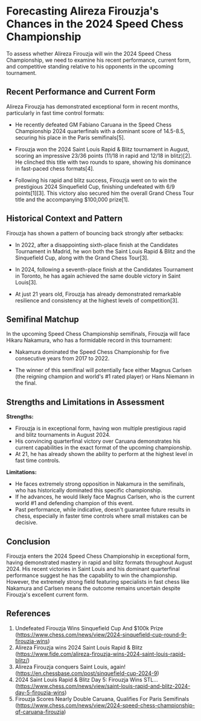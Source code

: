# Forecasting Alireza Firouzja's Chances in the 2024 Speed Chess Championship

To assess whether Alireza Firouzja will win the 2024 Speed Chess Championship, we need to examine his recent performance, current form, and competitive standing relative to his opponents in the upcoming tournament.

## Recent Performance and Current Form

Alireza Firouzja has demonstrated exceptional form in recent months, particularly in fast time control formats:

- He recently defeated GM Fabiano Caruana in the Speed Chess Championship 2024 quarterfinals with a dominant score of 14.5-8.5, securing his place in the Paris semifinals[5].

- Firouzja won the 2024 Saint Louis Rapid & Blitz tournament in August, scoring an impressive 23/36 points (11/18 in rapid and 12/18 in blitz)[2]. He clinched this title with two rounds to spare, showing his dominance in fast-paced chess formats[4].

- Following his rapid and blitz success, Firouzja went on to win the prestigious 2024 Sinquefield Cup, finishing undefeated with 6/9 points[1][3]. This victory also secured him the overall Grand Chess Tour title and the accompanying $100,000 prize[1].

## Historical Context and Pattern

Firouzja has shown a pattern of bouncing back strongly after setbacks:

- In 2022, after a disappointing sixth-place finish at the Candidates Tournament in Madrid, he won both the Saint Louis Rapid & Blitz and the Sinquefield Cup, along with the Grand Chess Tour[3].

- In 2024, following a seventh-place finish at the Candidates Tournament in Toronto, he has again achieved the same double victory in Saint Louis[3].

- At just 21 years old, Firouzja has already demonstrated remarkable resilience and consistency at the highest levels of competition[3].

## Semifinal Matchup

In the upcoming Speed Chess Championship semifinals, Firouzja will face Hikaru Nakamura, who has a formidable record in this tournament:

- Nakamura dominated the Speed Chess Championship for five consecutive years from 2017 to 2022.

- The winner of this semifinal will potentially face either Magnus Carlsen (the reigning champion and world's #1 rated player) or Hans Niemann in the final.

## Strengths and Limitations in Assessment

**Strengths:**
- Firouzja is in exceptional form, having won multiple prestigious rapid and blitz tournaments in August 2024.
- His convincing quarterfinal victory over Caruana demonstrates his current capabilities in the exact format of the upcoming championship.
- At 21, he has already shown the ability to perform at the highest level in fast time controls.

**Limitations:**
- He faces extremely strong opposition in Nakamura in the semifinals, who has historically dominated this specific championship.
- If he advances, he would likely face Magnus Carlsen, who is the current world #1 and defending champion of this event.
- Past performance, while indicative, doesn't guarantee future results in chess, especially in faster time controls where small mistakes can be decisive.

## Conclusion

Firouzja enters the 2024 Speed Chess Championship in exceptional form, having demonstrated mastery in rapid and blitz formats throughout August 2024. His recent victories in Saint Louis and his dominant quarterfinal performance suggest he has the capability to win the championship. However, the extremely strong field featuring specialists in fast chess like Nakamura and Carlsen means the outcome remains uncertain despite Firouzja's excellent current form.

## References

1. Undefeated Firouzja Wins Sinquefield Cup And $100k Prize (https://www.chess.com/news/view/2024-sinquefield-cup-round-9-firouzja-wins)
2. Alireza Firouzja wins 2024 Saint Louis Rapid & Blitz (https://www.fide.com/alireza-firouzja-wins-2024-saint-louis-rapid-blitz/)
3. Alireza Firouzja conquers Saint Louis, again! (https://en.chessbase.com/post/sinquefield-cup-2024-9)
4. 2024 Saint Louis Rapid & Blitz Day 5: Firouzja Wins STL... (https://www.chess.com/news/view/saint-louis-rapid-and-blitz-2024-day-5-firouzja-wins)
5. Firouzja Scores Nearly Double Caruana, Qualifies For Paris Semifinals (https://www.chess.com/news/view/2024-speed-chess-championship-qf-caruana-firouzja)
